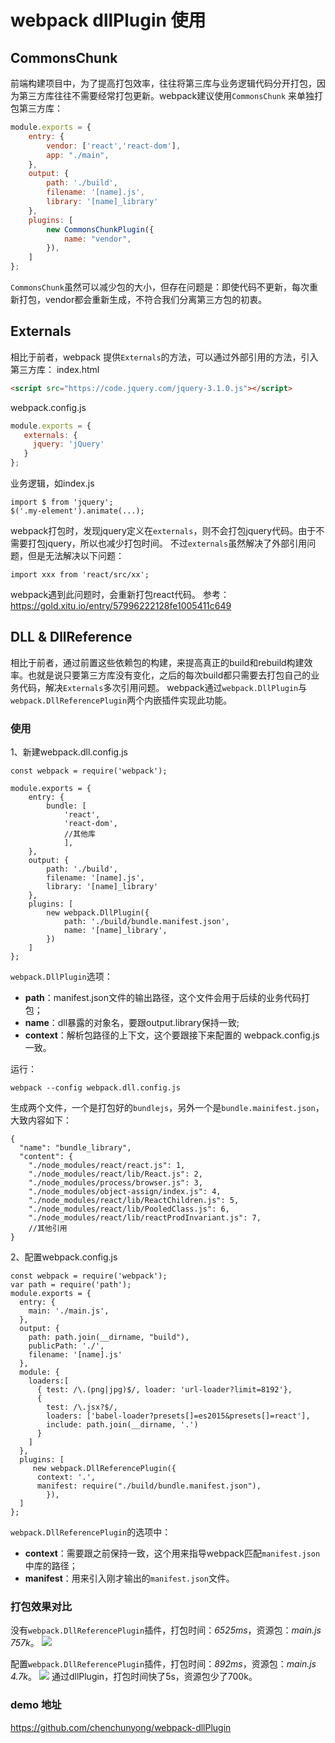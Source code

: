 # webpack dllPlugin 使用
## CommonsChunk
前端构建项目中，为了提高打包效率，往往将第三库与业务逻辑代码分开打包，因为第三方库往往不需要经常打包更新。webpack建议使用`CommonsChunk` 来单独打包第三方库：
```js
module.exports = {
    entry: {
        vendor: ['react','react-dom'],
        app: "./main",
    },
    output: {
        path: './build',
        filename: '[name].js',
        library: '[name]_library'
    },
    plugins: [
        new CommonsChunkPlugin({
            name: "vendor",
        }),
    ]
};
```

`CommonsChunk`虽然可以减少包的大小，但存在问题是：即使代码不更新，每次重新打包，vendor都会重新生成，不符合我们分离第三方包的初衷。
## Externals
相比于前者，webpack 提供`Externals`的方法，可以通过外部引用的方法，引入第三方库：
index.html
```html
<script src="https://code.jquery.com/jquery-3.1.0.js"></script>
```
webpack.config.js
```js
module.exports = {
   externals: {
     jquery: 'jQuery'
   }
};
```
业务逻辑，如index.js
```
import $ from 'jquery';
$('.my-element').animate(...);
```
webpack打包时，发现jquery定义在`externals`，则不会打包jquery代码。由于不需要打包jquery，所以也减少打包时间。
不过`externals`虽然解决了外部引用问题，但是无法解决以下问题：
```
import xxx from 'react/src/xx';
```
webpack遇到此问题时，会重新打包react代码。
参考：https://gold.xitu.io/entry/57996222128fe1005411c649
## DLL & DllReference
相比于前者，通过前置这些依赖包的构建，来提高真正的build和rebuild构建效率。也就是说只要第三方库没有变化，之后的每次build都只需要去打包自己的业务代码，解决`Externals`多次引用问题。
webpack通过`webpack.DllPlugin`与`webpack.DllReferencePlugin`两个内嵌插件实现此功能。
### 使用
1、新建webpack.dll.config.js
```
const webpack = require('webpack');

module.exports = {
    entry: {
        bundle: [
            'react',
            'react-dom',
            //其他库
            ],
    },
    output: {
        path: './build',
        filename: '[name].js',
        library: '[name]_library'
    },
    plugins: [
        new webpack.DllPlugin({
            path: './build/bundle.manifest.json',
            name: '[name]_library',
        })
    ]
};

```

`webpack.DllPlugin`选项：
- **path**：manifest.json文件的输出路径，这个文件会用于后续的业务代码打包；
- **name**：dll暴露的对象名，要跟output.library保持一致;
- **context**：解析包路径的上下文，这个要跟接下来配置的 webpack.config.js 一致。

运行：
```
webpack --config webpack.dll.config.js
```
生成两个文件，一个是打包好的`bundlejs`，另外一个是`bundle.mainifest.json`，大致内容如下：
```
{
  "name": "bundle_library",
  "content": {
    "./node_modules/react/react.js": 1,
    "./node_modules/react/lib/React.js": 2,
    "./node_modules/process/browser.js": 3,
    "./node_modules/object-assign/index.js": 4,
    "./node_modules/react/lib/ReactChildren.js": 5,
    "./node_modules/react/lib/PooledClass.js": 6,
    "./node_modules/react/lib/reactProdInvariant.js": 7,
    //其他引用
}
```
2、配置webpack.config.js
```
const webpack = require('webpack');
var path = require('path');
module.exports = {
  entry: {
    main: './main.js',
  },
  output: {
    path: path.join(__dirname, "build"),
    publicPath: './',
    filename: '[name].js'
  },
  module: {
    loaders:[
      { test: /\.(png|jpg)$/, loader: 'url-loader?limit=8192'},
      {
        test: /\.jsx?$/,
        loaders: ['babel-loader?presets[]=es2015&presets[]=react'],
        include: path.join(__dirname, '.')
      }
    ]
  },
  plugins: [
     new webpack.DllReferencePlugin({
      context: '.',
      manifest: require("./build/bundle.manifest.json"),
        }),
  ]
};
```

`webpack.DllReferencePlugin`的选项中：
- **context**：需要跟之前保持一致，这个用来指导webpack匹配`manifest.json`中库的路径；
- **manifest**：用来引入刚才输出的`manifest.json`文件。

### 打包效果对比
没有`webpack.DllReferencePlugin`插件，打包时间：*6525ms*，资源包：*main.js 757k*。
![](www.chenchunyong.com/images/front/withoutDll.png)

配置`webpack.DllReferencePlugin`插件，打包时间：*892ms*，资源包：*main.js 4.7k*。
![](www.chenchunyong.com/images/front/dll.png)
通过dllPlugin，打包时间快了5s，资源包少了700k。
### demo 地址
https://github.com/chenchunyong/webpack-dllPlugin